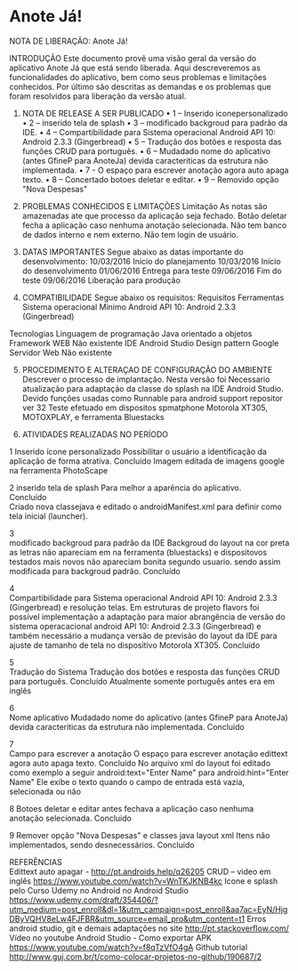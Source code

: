 # Anote Já!

NOTA DE LIBERAÇÃO: Anote Já!

INTRODUÇÃO
Este documento provê uma visão geral da versão do aplicativo Anote Já que está sendo liberada. Aqui descreveremos as funcionalidades do aplicativo, bem como seus problemas e limitações conhecidos. Por último são descritas as demandas e os problemas que foram resolvidos para liberação da versão atual.

1.	NOTA DE RELEASE A SER PUBLICADO
•	  1 – Inserido iconepersonalizado 
•   2 – inserido tela de splash
•	  3 – modificado backgroud para padrão da IDE.
•	  4 – Compartibilidade para Sistema operacional Android API 10: Android 2.3.3 (Gingerbread)
•	  5 – Tradução dos botões e resposta das funções CRUD para português.
•	  6 – Mudadado nome do aplicativo (antes GfineP para AnoteJa)  devida caracteriticas  da estrutura não implementada.
•	  7 - O espaço para escrever anotação agora auto apaga texto.
•	  8 – Concertado botoes deletar e editar.
•	  9 – Removido opção "Nova Despesas" 



2.	PROBLEMAS CONHECIDOS E LIMITAÇÕES
Limitação
As notas são amazenadas ate que processo da aplicação seja fechado.
Botão deletar fecha a aplicação caso nenhuma anotação selecionada. 
Não tem banco de dados interno e nem externo.
Não tem login de usuário.


3.	DATAS IMPORTANTES
Segue abaixo as datas importante do desenvolvimento:
10/03/2016	Início do planejamento
10/03/2016	Início do desenvolvimento
01/06/2016	Entrega para teste
09/06/2016	Fim do teste
09/06/2016	Liberação para produção


4.	COMPATIBILIDADE
Segue abaixo os requisitos:
Requisitos	Ferramentas
Sistema operacional	 Mínimo Android API 10: Android 2.3.3 (Gingerbread)

Tecnologias
Linguagem de programação	Java orientado a objetos
Framework WEB	Não existente
IDE 	Android Studio
Design pattern	Google
Servidor Web	Não existente

5.	PROCEDIMENTO E ALTERAÇAO DE CONFIGURAÇÃO DO AMBIENTE
Descrever o processo de implantação.
Nesta versão foi Necessario atualização para adaptação da classe do splash na IDE Android Studio. Devido funções usadas como Runnable para android support repositor ver 32
Teste efetuado em dispositos spmatphone Motorola XT305, MOTOXPLAY, e ferramenta Bluestacks


6.	ATIVIDADES REALIZADAS NO PERÍODO

1
Inserido ícone personalizado 
Possibilitar o usuário a identificação da aplicação de forma atrativa. 
Concluído
Imagem editada de imagens google na ferramenta PhotoScape

2
inserido tela de splash	Para melhor a aparência do aplicativo.	
Concluído	
Criado nova classejava e editado o androidManifest.xml para definir como tela inicial (launcher).

3	
modificado backgroud para padrão da IDE	Backgroud do layout na cor preta as letras não apareciam em na ferramenta (bluestacks) e dispositovos testados mais novos não apareciam bonita segundo usuario. sendo assim modificada para backgroud padrão. 
Concluído	

4	
Compartibilidade para Sistema operacional Android API 10: Android 2.3.3 (Gingerbread) e resolução telas.
Em estruturas de projeto flavors foi  possível implementação a adaptação para maior abrangência de versão do sistema operacacional android API 10: Android 2.3.3 (Gingerbread) e também necessário a mudança versão de previsão do layout da IDE para ajuste  de tamanho de tela no  dispositivo Motorola XT305.
Concluído	

5	
Tradução do Sistema	Tradução dos botões e resposta das funções CRUD para português.	
Concluído
Atualmente somente português antes era em inglês 

6	
Nome aplicativo	Mudadado nome do aplicativo (antes GfineP para AnoteJa)  devida caracteriticas  da estrutura não implementada.	Concluído	

7	
Campo para escrever a anotação	O espaço para escrever anotação edittext agora auto apaga texto.
Concluído
No arquivo xml do layout foi editado como exemplo a seguir android:text="Enter Name" para android:hint="Enter Name"
Ele exibe o texto quando o campo de entrada está vazia, selecionada ou não

8
Botoes deletar e editar	antes fechava a aplicação caso nenhuma anotação selecionada.	Concluido	

9
Remover opção "Nova Despesas" e classes java layout xml	Itens não implementados, sendo desnecessários.	Concluido	


REFERÊNCIAS  
Edittext auto apagar - http://pt.androids.help/q26205
CRUD – video em inglês  https://www.youtube.com/watch?v=WnTKJKNB4kc 
Icone e splash pelo Curso Udemy no Android no Android Studio https://www.udemy.com/draft/354406/?utm_medium=post_enroll&dl=1&utm_campaign=post_enroll&aa7ac=EyN/HjgDByVQHV8eLw4FJFBR&utm_source=email_pro&utm_content=t1
Erros android studio, git e demais adaptações no site http://pt.stackoverflow.com/
Vídeo no youtube Android Studio - Como exportar APK https://www.youtube.com/watch?v=f8qTzVfO4gA
Github tutorial http://www.guj.com.br/t/como-colocar-projetos-no-github/190687/2

